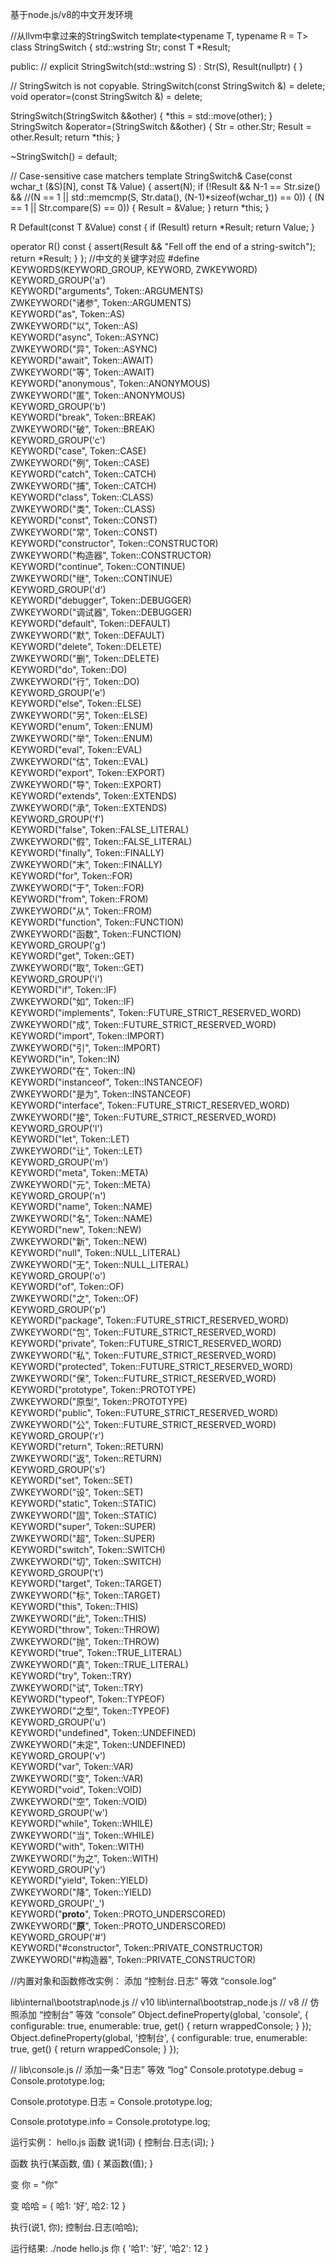 基于node.js/v8的中文开发环境

//从llvm中拿过来的StringSwitch
template<typename T, typename R = T>
class StringSwitch {
  std::wstring Str;
  const T *Result;

public:
  //
  explicit StringSwitch(std::wstring S)
  : Str(S), Result(nullptr) { }

  // StringSwitch is not copyable.
  StringSwitch(const StringSwitch &) = delete;
  void operator=(const StringSwitch &) = delete;

  StringSwitch(StringSwitch &&other) {
    *this = std::move(other);
  }
  StringSwitch &operator=(StringSwitch &&other) {
    Str = other.Str;
    Result = other.Result;
    return *this;
  }

  ~StringSwitch() = default;

  // Case-sensitive case matchers
  template<unsigned N>
  StringSwitch& Case(const wchar_t (&S)[N], const T& Value) {
    assert(N);
    if (!Result && N-1 == Str.size() &&
        //(N == 1 || std::memcmp(S, Str.data(), (N-1)*sizeof(wchar_t)) == 0)) {
        (N == 1 || Str.compare(S) == 0)) {
      Result = &Value;
    }
    return *this;
  }

  R Default(const T &Value) const {
    if (Result)
      return *Result;
    return Value;
  }

  
  operator R() const {
    assert(Result && "Fell off the end of a string-switch");
    return *Result;
  }
};
//中文的关键字对应
#define KEYWORDS(KEYWORD_GROUP, KEYWORD, ZWKEYWORD)                    \
  KEYWORD_GROUP('a')                                        \
  KEYWORD("arguments", Token::ARGUMENTS)                    \
  ZWKEYWORD("诸参", Token::ARGUMENTS)                    \
  KEYWORD("as", Token::AS)                                  \
  ZWKEYWORD("以", Token::AS)                                  \
  KEYWORD("async", Token::ASYNC)                            \
  ZWKEYWORD("异", Token::ASYNC)                            \
  KEYWORD("await", Token::AWAIT)                            \
  ZWKEYWORD("等", Token::AWAIT)                            \
  KEYWORD("anonymous", Token::ANONYMOUS)                    \
  ZWKEYWORD("匿", Token::ANONYMOUS)                    \
  KEYWORD_GROUP('b')                                        \
  KEYWORD("break", Token::BREAK)                            \
  ZWKEYWORD("破", Token::BREAK)                            \
  KEYWORD_GROUP('c')                                        \
  KEYWORD("case", Token::CASE)                              \
  ZWKEYWORD("例", Token::CASE)                              \
  KEYWORD("catch", Token::CATCH)                            \
  ZWKEYWORD("捕", Token::CATCH)                            \
  KEYWORD("class", Token::CLASS)                            \
  ZWKEYWORD("类", Token::CLASS)                            \
  KEYWORD("const", Token::CONST)                            \
  ZWKEYWORD("常", Token::CONST)                            \
  KEYWORD("constructor", Token::CONSTRUCTOR)                \
  ZWKEYWORD("构造器", Token::CONSTRUCTOR)                \
  KEYWORD("continue", Token::CONTINUE)                      \
  ZWKEYWORD("继", Token::CONTINUE)                      \
  KEYWORD_GROUP('d')                                        \
  KEYWORD("debugger", Token::DEBUGGER)                      \
  ZWKEYWORD("调试器", Token::DEBUGGER)                      \
  KEYWORD("default", Token::DEFAULT)                        \
  ZWKEYWORD("默", Token::DEFAULT)                        \
  KEYWORD("delete", Token::DELETE)                          \
  ZWKEYWORD("删", Token::DELETE)                          \
  KEYWORD("do", Token::DO)                                  \
  ZWKEYWORD("行", Token::DO)                                  \
  KEYWORD_GROUP('e')                                        \
  KEYWORD("else", Token::ELSE)                              \
  ZWKEYWORD("另", Token::ELSE)                              \
  KEYWORD("enum", Token::ENUM)                              \
  ZWKEYWORD("举", Token::ENUM)                              \
  KEYWORD("eval", Token::EVAL)                              \
  ZWKEYWORD("估", Token::EVAL)                              \
  KEYWORD("export", Token::EXPORT)                          \
  ZWKEYWORD("导", Token::EXPORT)                          \
  KEYWORD("extends", Token::EXTENDS)                        \
  ZWKEYWORD("承", Token::EXTENDS)                        \
  KEYWORD_GROUP('f')                                        \
  KEYWORD("false", Token::FALSE_LITERAL)                    \
  ZWKEYWORD("假", Token::FALSE_LITERAL)                    \
  KEYWORD("finally", Token::FINALLY)                        \
  ZWKEYWORD("末", Token::FINALLY)                        \
  KEYWORD("for", Token::FOR)                                \
  ZWKEYWORD("于", Token::FOR)                                \
  KEYWORD("from", Token::FROM)                              \
  ZWKEYWORD("从", Token::FROM)                              \
  KEYWORD("function", Token::FUNCTION)                      \
  ZWKEYWORD("函数", Token::FUNCTION)                      \
  KEYWORD_GROUP('g')                                        \
  KEYWORD("get", Token::GET)                                \
  ZWKEYWORD("取", Token::GET)                                \
  KEYWORD_GROUP('i')                                        \
  KEYWORD("if", Token::IF)                                  \
  ZWKEYWORD("如", Token::IF)                                  \
  KEYWORD("implements", Token::FUTURE_STRICT_RESERVED_WORD) \
  ZWKEYWORD("成", Token::FUTURE_STRICT_RESERVED_WORD) \
  KEYWORD("import", Token::IMPORT)                          \
  ZWKEYWORD("引", Token::IMPORT)                          \
  KEYWORD("in", Token::IN)                                  \
  ZWKEYWORD("在", Token::IN)                                  \
  KEYWORD("instanceof", Token::INSTANCEOF)                  \
  ZWKEYWORD("是为", Token::INSTANCEOF)                  \
  KEYWORD("interface", Token::FUTURE_STRICT_RESERVED_WORD)  \
  ZWKEYWORD("接", Token::FUTURE_STRICT_RESERVED_WORD)  \
  KEYWORD_GROUP('l')                                        \
  KEYWORD("let", Token::LET)                                \
  ZWKEYWORD("让", Token::LET)                                \
  KEYWORD_GROUP('m')                                        \
  KEYWORD("meta", Token::META)                              \
  ZWKEYWORD("元", Token::META)                                \
  KEYWORD_GROUP('n')                                        \
  KEYWORD("name", Token::NAME)                              \
  ZWKEYWORD("名", Token::NAME)                              \
  KEYWORD("new", Token::NEW)                                \
  ZWKEYWORD("新", Token::NEW)                                \
  KEYWORD("null", Token::NULL_LITERAL)                      \
  ZWKEYWORD("无", Token::NULL_LITERAL)                      \
  KEYWORD_GROUP('o')                                        \
  KEYWORD("of", Token::OF)                                  \
  ZWKEYWORD("之", Token::OF)                                  \
  KEYWORD_GROUP('p')                                        \
  KEYWORD("package", Token::FUTURE_STRICT_RESERVED_WORD)    \
  ZWKEYWORD("包", Token::FUTURE_STRICT_RESERVED_WORD)    \
  KEYWORD("private", Token::FUTURE_STRICT_RESERVED_WORD)    \
  ZWKEYWORD("私", Token::FUTURE_STRICT_RESERVED_WORD)    \
  KEYWORD("protected", Token::FUTURE_STRICT_RESERVED_WORD)  \
  ZWKEYWORD("保", Token::FUTURE_STRICT_RESERVED_WORD)  \
  KEYWORD("prototype", Token::PROTOTYPE)                    \
  ZWKEYWORD("原型", Token::PROTOTYPE)                    \
  KEYWORD("public", Token::FUTURE_STRICT_RESERVED_WORD)     \
  ZWKEYWORD("公", Token::FUTURE_STRICT_RESERVED_WORD)     \
  KEYWORD_GROUP('r')                                        \
  KEYWORD("return", Token::RETURN)                          \
  ZWKEYWORD("返", Token::RETURN)                          \
  KEYWORD_GROUP('s')                                        \
  KEYWORD("set", Token::SET)                                \
  ZWKEYWORD("设", Token::SET)                                \
  KEYWORD("static", Token::STATIC)                          \
  ZWKEYWORD("固", Token::STATIC)                          \
  KEYWORD("super", Token::SUPER)                            \
  ZWKEYWORD("超", Token::SUPER)                            \
  KEYWORD("switch", Token::SWITCH)                          \
  ZWKEYWORD("切", Token::SWITCH)                          \
  KEYWORD_GROUP('t')                                        \
  KEYWORD("target", Token::TARGET)                          \
  ZWKEYWORD("标", Token::TARGET)                          \
  KEYWORD("this", Token::THIS)                              \
  ZWKEYWORD("此", Token::THIS)                              \
  KEYWORD("throw", Token::THROW)                            \
  ZWKEYWORD("抛", Token::THROW)                            \
  KEYWORD("true", Token::TRUE_LITERAL)                      \
  ZWKEYWORD("真", Token::TRUE_LITERAL)                      \
  KEYWORD("try", Token::TRY)                                \
  ZWKEYWORD("试", Token::TRY)                                \
  KEYWORD("typeof", Token::TYPEOF)                          \
  ZWKEYWORD("之型", Token::TYPEOF)                          \
  KEYWORD_GROUP('u')                                        \
  KEYWORD("undefined", Token::UNDEFINED)                    \
  ZWKEYWORD("未定", Token::UNDEFINED)                    \
  KEYWORD_GROUP('v')                                        \
  KEYWORD("var", Token::VAR)                                \
  ZWKEYWORD("变", Token::VAR)                                \
  KEYWORD("void", Token::VOID)                              \
  ZWKEYWORD("空", Token::VOID)                              \
  KEYWORD_GROUP('w')                                        \
  KEYWORD("while", Token::WHILE)                            \
  ZWKEYWORD("当", Token::WHILE)                            \
  KEYWORD("with", Token::WITH)                              \
  ZWKEYWORD("为之", Token::WITH)                              \
  KEYWORD_GROUP('y')                                        \
  KEYWORD("yield", Token::YIELD)                            \
  ZWKEYWORD("降", Token::YIELD)                            \
  KEYWORD_GROUP('_')                                        \
  KEYWORD("__proto__", Token::PROTO_UNDERSCORED)            \
  ZWKEYWORD("__原__", Token::PROTO_UNDERSCORED)              \
  KEYWORD_GROUP('#')                                        \
  KEYWORD("#constructor", Token::PRIVATE_CONSTRUCTOR)        \
  ZWKEYWORD("#构造器", Token::PRIVATE_CONSTRUCTOR)

//内置对象和函数修改实例：
 添加 “控制台.日志” 等效 “console.log”

lib\internal\bootstrap\node.js // v10
lib\internal\bootstrap_node.js // v8
// 仿照添加 “控制台” 等效 “console”
    Object.defineProperty(global, 'console', {
      configurable: true,
      enumerable: true,
      get() {
        return wrappedConsole;
      }
    });
    Object.defineProperty(global, '控制台', {
      configurable: true,
      enumerable: true,
      get() {
        return wrappedConsole;
      }
    });


// lib\console.js
// 添加一条“日志” 等效 “log”
Console.prototype.debug = Console.prototype.log;

Console.prototype.日志 = Console.prototype.log;

Console.prototype.info = Console.prototype.log;

运行实例：
hello.js
函数 说1(词) {
  控制台.日志(词);
}

函数 执行(某函数, 值) {
  某函数(值);
}

变 你 = "你"

变 哈哈 = {
 哈1: '好',
 哈2: 12
}

执行(说1, 你);
控制台.日志(哈哈);

运行结果:
./node hello.js
你
{ '哈1': '好', '哈2': 12 }
